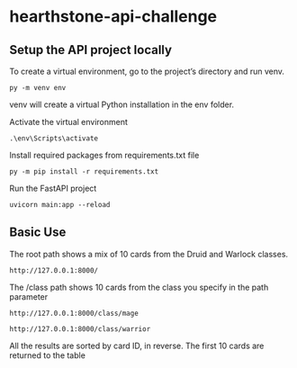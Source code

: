 # hearthstone-api-challenge

## Setup the API project locally

To create a virtual environment, go to the project’s directory and run venv.
```
py -m venv env
```
venv will create a virtual Python installation in the env folder.

Activate the virtual environment
```
.\env\Scripts\activate
```

Install required packages from requirements.txt file
```
py -m pip install -r requirements.txt
```

Run the FastAPI project
```
uvicorn main:app --reload
```

## Basic Use

The root path shows a mix of 10 cards from the Druid and Warlock classes.
```
http://127.0.0.1:8000/
```

The /class path shows 10 cards from the class you specify in the path parameter
```
http://127.0.0.1:8000/class/mage
```
```
http://127.0.0.1:8000/class/warrior
```

All the results are sorted by card ID, in reverse. The first 10 cards are returned to the table